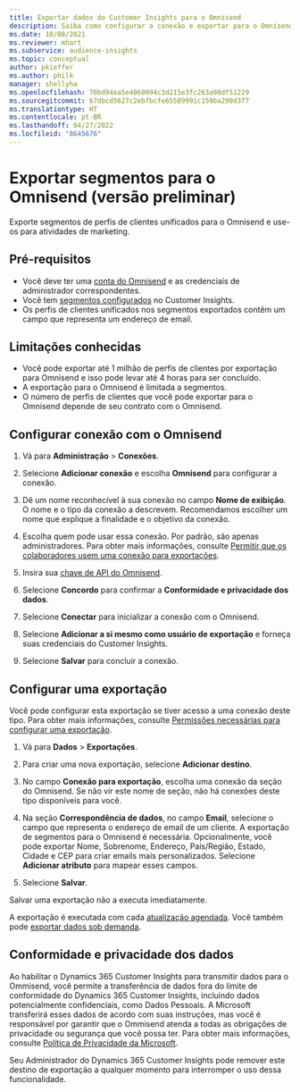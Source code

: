 ```yaml
---
title: Exportar dados do Customer Insights para o Omnisend
description: Saiba como configurar a conexão e exportar para o Omnisend.
ms.date: 10/08/2021
ms.reviewer: mhart
ms.subservice: audience-insights
ms.topic: conceptual
author: pkieffer
ms.author: philk
manager: shellyha
ms.openlocfilehash: 70bd94ea5e4060094c3d215e3fc263a98df51229
ms.sourcegitcommit: b7dbcd5627c2ebfbcfe65589991c159ba290d377
ms.translationtype: HT
ms.contentlocale: pt-BR
ms.lasthandoff: 04/27/2022
ms.locfileid: "8645676"
---
```

# <a name="export-segments-to-omnisend-preview"></a>Exportar segmentos para o Omnisend (versão preliminar)

Exporte segmentos de perfis de clientes unificados para o Omnisend e use-os para atividades de marketing.

## <a name="prerequisites"></a>Pré-requisitos

-   Você deve ter uma [conta do Omnisend](https://www.omnisend.com/) e as credenciais de administrador correspondentes.
-   Você tem [segmentos configurados](segments.md) no Customer Insights.
-   Os perfis de clientes unificados nos segmentos exportados contêm um campo que representa um endereço de email.

## <a name="known-limitations"></a>Limitações conhecidas

- Você pode exportar até 1 milhão de perfis de clientes por exportação para Omnisend e isso pode levar até 4 horas para ser concluído.
- A exportação para o Omnisend é limitada a segmentos.
- O número de perfis de clientes que você pode exportar para o Omnisend depende de seu contrato com o Omnisend.

## <a name="set-up-connection-to-omnisend"></a>Configurar conexão com o Omnisend

1. Vá para **Administração** > **Conexões**.

1. Selecione **Adicionar conexão** e escolha **Omnisend** para configurar a conexão.

1. Dê um nome reconhecível à sua conexão no campo **Nome de exibição**. O nome e o tipo da conexão a descrevem. Recomendamos escolher um nome que explique a finalidade e o objetivo da conexão.

1. Escolha quem pode usar essa conexão. Por padrão, são apenas administradores. Para obter mais informações, consulte [Permitir que os colaboradores usem uma conexão para exportações](connections.md#allow-contributors-to-use-a-connection-for-exports).

1. Insira sua [chave de API do Omnisend](https://support.omnisend.com/en/articles/1061890-generating-api-key).

1. Selecione **Concordo** para confirmar a **Conformidade e privacidade dos dados**.

1. Selecione **Conectar** para inicializar a conexão com o Omnisend.

1. Selecione **Adicionar a si mesmo como usuário de exportação** e forneça suas credenciais do Customer Insights.

1. Selecione **Salvar** para concluir a conexão.

## <a name="configure-an-export"></a>Configurar uma exportação

Você pode configurar esta exportação se tiver acesso a uma conexão deste tipo. Para obter mais informações, consulte [Permissões necessárias para configurar uma exportação](export-destinations.md#set-up-a-new-export).

1. Vá para **Dados** > **Exportações**.

1. Para criar uma nova exportação, selecione **Adicionar destino**.

1. No campo **Conexão para exportação**, escolha uma conexão da seção do Omnisend. Se não vir este nome de seção, não há conexões deste tipo disponíveis para você.

1. Na seção **Correspondência de dados**, no campo **Email**, selecione o campo que representa o endereço de email de um cliente. A exportação de segmentos para o Omnisend é necessária. Opcionalmente, você pode exportar Nome, Sobrenome, Endereço, País/Região, Estado, Cidade e CEP para criar emails mais personalizados. Selecione **Adicionar atributo** para mapear esses campos.

1. Selecione **Salvar**.

Salvar uma exportação não a executa imediatamente.

A exportação é executada com cada [atualização agendada](system.md#schedule-tab). Você também pode [exportar dados sob demanda](export-destinations.md#run-exports-on-demand). 


## <a name="data-privacy-and-compliance"></a>Conformidade e privacidade dos dados

Ao habilitar o Dynamics 365 Customer Insights para transmitir dados para o Ommisend, você permite a transferência de dados fora do limite de conformidade do Dynamics 365 Customer Insights, incluindo dados potencialmente confidenciais, como Dados Pessoais. A Microsoft transferirá esses dados de acordo com suas instruções, mas você é responsável por garantir que o Ommisend atenda a todas as obrigações de privacidade ou segurança que você possa ter. Para obter mais informações, consulte [Política de Privacidade da Microsoft](https://go.microsoft.com/fwlink/?linkid=396732).

Seu Administrador do Dynamics 365 Customer Insights pode remover este destino de exportação a qualquer momento para interromper o uso dessa funcionalidade.
